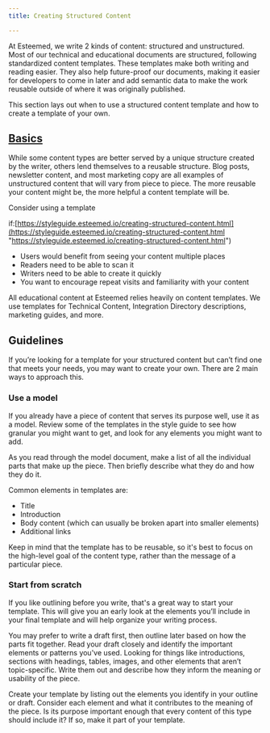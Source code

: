 ```yaml
---
title: Creating Structured Content

---
```

At Esteemed, we write 2 kinds of content: structured and unstructured. Most of our technical and educational documents are structured, following standardized content templates. These templates make both writing and reading easier. They also help future-proof our documents, making it easier for developers to come in later and add semantic data to make the work reusable outside of where it was originally published.

This section lays out when to use a structured content template and how to create a template of your own.

## [Basics](https://styleguide.esteemed.io/creating-structured-content.html)

While some content types are better served by a unique structure created by the writer, others lend themselves to a reusable structure. Blog posts, newsletter content, and most marketing copy are all examples of unstructured content that will vary from piece to piece. The more reusable your content might be, the more helpful a content template will be.

Consider using a template 

if:[https://styleguide.esteemed.io/creating-structured-content.html](https://styleguide.esteemed.io/creating-structured-content.html "https://styleguide.esteemed.io/creating-structured-content.html")

* Users would benefit from seeing your content multiple places
* Readers need to be able to scan it
* Writers need to be able to create it quickly
* You want to encourage repeat visits and familiarity with your content

All educational content at Esteemed relies heavily on content templates. We use templates for Technical Content, Integration Directory descriptions, marketing guides, and more.

## Guidelines

If you’re looking for a template for your structured content but can’t find one that meets your needs, you may want to create your own. There are 2 main ways to approach this.

### Use a model

If you already have a piece of content that serves its purpose well, use it as a model. Review some of the templates in the style guide to see how granular you might want to get, and look for any elements you might want to add.

As you read through the model document, make a list of all the individual parts that make up the piece. Then briefly describe what they do and how they do it.

Common elements in templates are:

* Title
* Introduction
* Body content (which can usually be broken apart into smaller elements)
* Additional links

Keep in mind that the template has to be reusable, so it's best to focus on the high-level goal of the content type, rather than the message of a particular piece.

### Start from scratch

If you like outlining before you write, that's a great way to start your template. This will give you an early look at the elements you’ll include in your final template and will help organize your writing process.

You may prefer to write a draft first, then outline later based on how the parts fit together. Read your draft closely and identify the important elements or patterns you've used. Looking for things like introductions, sections with headings, tables, images, and other elements that aren’t topic-specific. Write them out and describe how they inform the meaning or usability of the piece.

Create your template by listing out the elements you identify in your outline or draft. Consider each element and what it contributes to the meaning of the piece. Is its purpose important enough that every content of this type should include it? If so, make it part of your template.